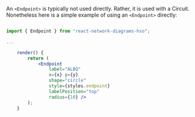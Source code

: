 
An `<Endpoint>` is typically not used directly. Rather, it is used with a Circuit. Nonetheless here is a simple example of using an `<Endpoint>` directly:

```jsx

import { Endpoint } from "react-network-diagrams-hso";

...

    render() {
        return (
            <Endpoint
                label="ALBQ"
                x={x} y={y}
                shape="circle"
                style={styles.endpoint}
                labelPosition="top"
                radius={10} />
        );
    }

```

